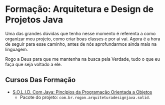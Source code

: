 # Formação: Arquitetura e Design de Projetos Java

Uma das grandes dúvidas que tenho nesse momento é referenta a como organizar meu projeto, como criar boas classes e por ai vai. Agora é a hora de seguir para esse caminho, antes de nós aprofundarmos ainda mais na linguagem.

Rogo a Deus para que me mantenha na busca pela Verdade, tudo o que eu faça que seja voltado a ele.

## Cursos Das Formação

* [S.O.L.I.D. Com Java: Pincípios da Programação Orientada a Objetos](assets/solid.md)
  * Pacote do projeto: `com.br.rogon.arquiteturadesignjava.solid`.
